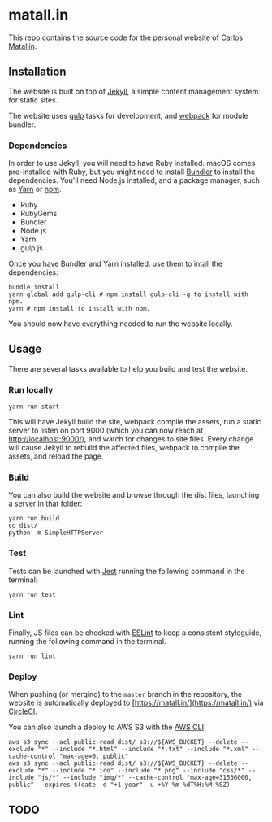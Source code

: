# matall.in

This repo contains the source code for the personal website of [Carlos Matallín](https://matall.in/).


## Installation

The website is built on top of [Jekyll](http://jekyllrb.com/), a simple content management system for static sites.

The website uses [gulp](https://gulpjs.com/) tasks for development, and [webpack](https://webpack.js.org/) for module bundler.


### Dependencies

In order to use Jekyll, you will need to have Ruby installed. macOS comes pre-installed with Ruby, but you might need to install [Bundler](http://bundler.io/) to install the dependencies. You'll need Node.js installed, and a package manager, such as [Yarn](https://yarnpkg.com/en/) or [npm](https://www.npmjs.com/).

- Ruby
- RubyGems
- Bundler
- Node.js
- Yarn
- gulp.js

Once you have [Bundler](http://bundler.io/) and [Yarn](https://yarnpkg.com/en/) installed, use them to intall the dependencies:

```
bundle install
yarn global add gulp-cli # npm install gulp-cli -g to install with npm.
yarn # npm install to install with npm.
```

You should now have everything needed to run the website locally.


## Usage

There are several tasks available to help you build and test the website.


### Run locally

```
yarn run start
```

This will have Jekyll build the site, webpack compile the assets, run a static server to listen on port 9000 (which you can now reach at [http://localhost:9000/](http://localhost:9000/)), and watch for changes to site files. Every change will cause Jekyll to rebuild the affected files, webpack to compile the assets, and reload the page.


### Build

You can also build the website and browse through the dist files, launching a server in that folder:

```
yarn run build
cd dist/
python -m SimpleHTTPServer
```

### Test

Tests can be launched with [Jest](https://facebook.github.io/jest/) running the following command in the terminal:

```
yarn run test
```


### Lint

Finally, JS files can be checked with [ESLint](http://eslint.org/) to keep a consistent styleguide, running the following command in the terminal.

```
yarn run lint
```


### Deploy

When pushing (or merging) to the `master` branch in the repository, the website is automatically deployed to [https://matall.in/](https://matall.in/) via [CircleCI](https://circleci.com/gh/matallo/workflows/matall.in).


You can also launch a deploy to AWS S3 with the [AWS CLI](https://aws.amazon.com/cli/):

```
aws s3 sync --acl public-read dist/ s3://${AWS_BUCKET} --delete --exclude "*" --include "*.html" --include "*.txt" --include "*.xml" --cache-control "max-age=0, public"
aws s3 sync --acl public-read dist/ s3://${AWS_BUCKET} --delete --exclude "*" --include "*.ico" --include "*.png" --include "css/*" --include "js/*" --include "img/*" --cache-control "max-age=31536000, public" --expires $(date -d "+1 year" -u +%Y-%m-%dT%H:%M:%SZ)
```

## TODO
